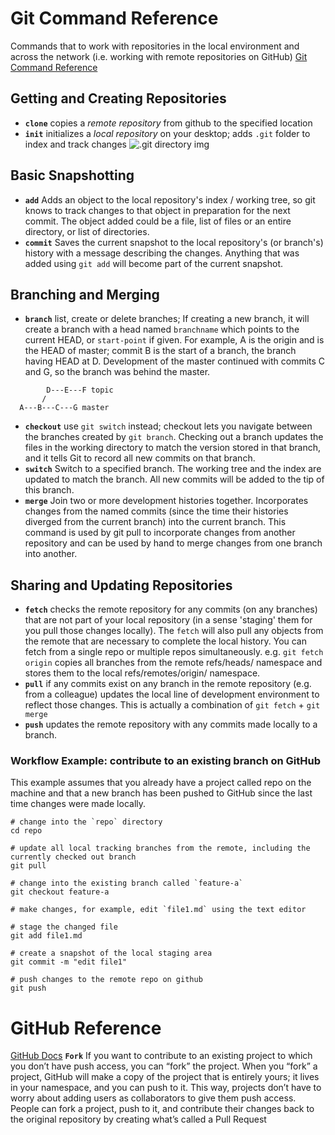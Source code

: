 # Git Command Reference
Commands that to work with repositories in the local environment and across the network (i.e. working with remote repositories on GitHub)
[Git Command Reference](https://git-scm.com/docs)

## Getting and Creating Repositories
- **`clone`** copies a _remote repository_ from github to the specified location
- **`init`** initializes a _local repository_ on your desktop; adds `.git` folder to index and track changes
![.git directory img](https://github.com/NicholasBoeke/git_notes/blob/main/images/dot_git_folder.png)

## Basic Snapshotting
- **`add`** Adds an object to the local repository's index / working tree, so git knows to track changes to that object in preparation for the next commit.  The object added could be a file, list of files or an entire directory, or list of directories.
- **`commit`** Saves the current snapshot to the local repository's (or branch's) history with a message describing the changes.  Anything that was added using `git add` will become part of the current snapshot.

## Branching and Merging
- **`branch`** list, create or delete branches; If creating a new branch, it will create a branch with a head named `branchname` which points to the current HEAD, or `start-point` if given.  For example, A is the origin and is the HEAD of master; commit B is the start of a branch, the branch having HEAD at D.  Development of the master continued with commits C and G, so the branch was behind the master.
```
        D---E---F topic
       /
  A---B---C---G master
```

      
- **`checkout`** use `git switch` instead; 
checkout lets you navigate between the branches created by `git branch`. Checking out a branch updates the files in the working directory to match the version stored in that branch, and it tells Git to record all new commits on that branch.
- **`switch`** Switch to a specified branch. The working tree and the index are updated to match the branch. All new commits will be added to the tip of this branch.
- **`merge`** Join two or more development histories together. Incorporates changes from the named commits (since the time their histories diverged from the current branch) into the current branch. This command is used by git pull to incorporate changes from another repository and can be used by hand to merge changes from one branch into another.



      
## Sharing and Updating Repositories
- **`fetch`** checks the remote repository for any commits (on any branches) that are not part of your local repository (in a sense 'staging' them for you pull those changes locally). The `fetch` will also pull any objects from the remote that are necessary to complete the local history.  You can fetch from a single repo or multiple repos simultaneously. e.g. `git fetch origin` copies all branches from the remote refs/heads/ namespace and stores them to the local refs/remotes/origin/ namespace.
- **`pull`** if any commits exist on any branch in the remote repository (e.g. from a colleague) updates the local line of development environment to reflect those changes.  This is actually a combination of `git fetch` + `git merge`
- **`push`** updates the remote repository with any commits made locally to a branch.



### Workflow Example: contribute to an existing branch on GitHub
This example assumes that you already have a project called repo on the machine and that a new branch has been pushed to GitHub since the last time changes were made locally.
```
# change into the `repo` directory
cd repo

# update all local tracking branches from the remote, including the currently checked out branch
git pull

# change into the existing branch called `feature-a`
git checkout feature-a

# make changes, for example, edit `file1.md` using the text editor

# stage the changed file
git add file1.md

# create a snapshot of the local staging area
git commit -m "edit file1"

# push changes to the remote repo on github
git push
```


# GitHub Reference
[GitHub Docs](https://docs.github.com/en)
**`Fork`** If you want to contribute to an existing project to which you don’t have push access, you can “fork” the project. When you “fork” a project, GitHub will make a copy of the project that is entirely yours; it lives in your namespace, and you can push to it.  This way, projects don’t have to worry about adding users as collaborators to give them push access. People can fork a project, push to it, and contribute their changes back to the original repository by creating what’s called a Pull Request



